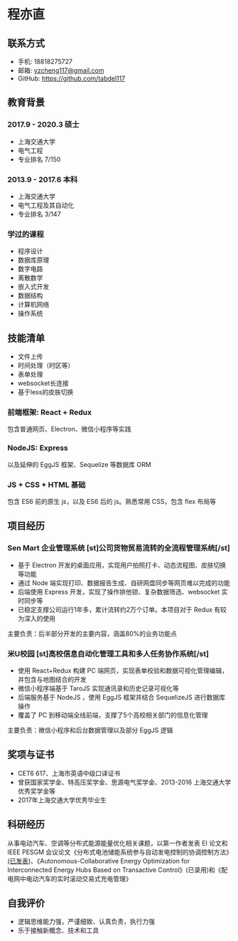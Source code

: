 # 程亦直

## 联系方式
- 手机: 18818275727
- 邮箱: yzcheng117@gmail.com
- GitHub: https://github.com/tabdel117

## 教育背景

### 2017.9 - 2020.3 硕士
- 上海交通大学
- 电气工程
- 专业排名 7/150

### 2013.9 - 2017.6 本科
- 上海交通大学
- 电气工程及其自动化
- 专业排名 3/147

### 学过的课程
- 程序设计
- 数据库原理
- 数字电路
- 离散数学
- 嵌入式开发
- 数据结构
- 计算机网络
- 操作系统

## 技能清单

- 文件上传
- 时间处理（时区等）
- 表单处理
- websocket长连接
- 基于less的皮肤切换

### 前端框架: React + Redux
包含普通网页、Electron、微信小程序等实践
### NodeJS: Express
以及延伸的 EggJS 框架、Sequelize 等数据库 ORM
### JS + CSS + HTML 基础
包含 ES6 前的原生 js，以及 ES6 后的 js。熟悉常用 CSS，包含 flex 布局等

## 项目经历

### Sen Mart 企业管理系统 [st]公司货物贸易流转的全流程管理系统[/st]

- 基于 Electron 开发的桌面应用，实现用户拍照打卡、动态流程图、皮肤切换等功能
- 通过 Node 端实现打印、数据报告生成、自研网盘同步等网页难以完成的功能
- 后端使用 Express 开发，实现了操作排他锁、复杂数据筛选、websocket 实时同步等
- 已稳定支撑公司运行1年多，累计流转约2万个订单。本项目对于 Redux 有较为深入的使用

主要负责：后半部分开发的主要内容，涵盖80%的业务功能点

### 米U校园 [st]高校信息自动化管理工具和多人任务协作系统[/st]

- 使用 React+Redux 构建 PC 端网页，实现表单校验和数据可视化管理编辑，并包含与地图结合的开发
- 微信小程序端基于 TaroJS 实现通讯录和历史记录可视化等
- 后端服务基于 NodeJS ，使用 EggJS 框架并结合 SequelizeJS 进行数据库操作
- 覆盖了 PC 到移动端全线前端，支撑了5个高校相关部门的信息化管理

主要负责：微信小程序和后台数据管理以及部分 EggJS 逻辑

## 奖项与证书 
- CET6 617、上海市英语中级口译证书
- 曾获国家奖学金、特高压奖学金、思源电气奖学金、2013-2016 上海交通大学优秀奖学金等
- 2017年上海交通大学优秀毕业生

## 科研经历
从事电动汽车、空调等分布式能源能量优化相关课题，以第一作者发表 EI 论文和 IEEE PESGM 会议论文《分布式电池储能系统参与自动发电控制的协调控制方法》[(已发表)](http://kns.cnki.net/KCMS/detail/detail.aspx?dbcode=CJFQ&dbname=CJFDLAST2018&filename=DLXT201808010&v=MDU3NjRlckc0SDluTXA0OUVaSVI4ZVgxTHV4WVM3RGgxVDNxVHJXTTFGckNVUkxPZlpPWm1GeURuVXJyTElTSFQ=)、《Autonomous-Collaborative Energy Optimization for Interconnected Energy Hubs Based on Transactive Control》(已录用)和《配电网中电动汽车的实时滚动交易式充电管理》

## 自我评价
* 逻辑思维能力强，严谨细致、认真负责，执行力强
* 乐于接触新概念、技术和工具